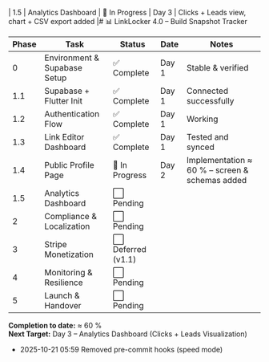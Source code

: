 | 1.5 | Analytics Dashboard | 🚧 In Progress | Day 3 | Clicks + Leads view, chart + CSV export added |# 📊 LinkLocker 4.0 – Build Snapshot Tracker

| Phase | Task | Status | Date | Notes |
|-------|------|--------|------|-------|
| 0 | Environment & Supabase Setup | ✅ Complete | Day 1 | Stable & verified |
| 1.1 | Supabase + Flutter Init | ✅ Complete | Day 1 | Connected successfully |
| 1.2 | Authentication Flow | ✅ Complete | Day 1 | Working |
| 1.3 | Link Editor Dashboard | ✅ Complete | Day 1 | Tested and synced |
| 1.4 | Public Profile Page | 🚧 In Progress | Day 2 | Implementation ≈ 60 % – screen & schemas added |
| 1.5 | Analytics Dashboard | ⬜ Pending |  |  |
| 2 | Compliance & Localization | ⬜ Pending |  |  |
| 3 | Stripe Monetization | ⬜ Deferred (v1.1) |  |  |
| 4 | Monitoring & Resilience | ⬜ Pending |  |  |
| 5 | Launch & Handover | ⬜ Pending |  |  |

**Completion to date:** ≈ 60 %  
**Next Target:** Day 3 – Analytics Dashboard (Clicks + Leads Visualization)
- 2025-10-21 05:59  Removed pre-commit hooks (speed mode)
